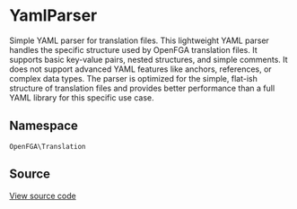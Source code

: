 # YamlParser

Simple YAML parser for translation files. This lightweight YAML parser handles the specific structure used by OpenFGA translation files. It supports basic key-value pairs, nested structures, and simple comments. It does not support advanced YAML features like anchors, references, or complex data types. The parser is optimized for the simple, flat-ish structure of translation files and provides better performance than a full YAML library for this specific use case.

## Namespace

`OpenFGA\Translation`

## Source

[View source code](https://github.com/evansims/openfga-php/blob/main/src/Translation/YamlParser.php)
